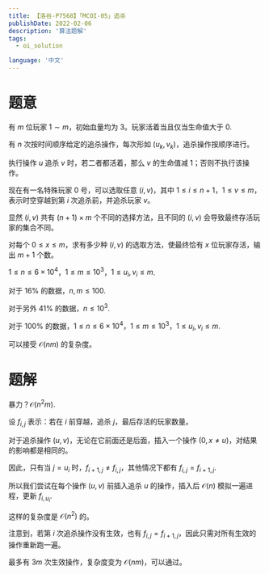 ```yaml
---
title: 【洛谷-P7568】「MCOI-05」追杀
publishDate: 2022-02-06
description: '算法题解'
tags:
  - oi_solution

language: '中文'
---
```


# 题意

有 $m$ 位玩家 $1\sim m$，初始血量均为 $3$。玩家活着当且仅当生命值大于 $0$.

有 $n$ 次按时间顺序给定的追杀操作，每次形如 $(u_k,v_k)$，追杀操作按顺序进行。

执行操作 $u$ 追杀 $v$ 时，若二者都活着，那么 $v$ 的生命值减 $1$；否则不执行该操作。

现在有一名特殊玩家 $0$ 号，可以选取任意 $(i,v)$，其中 $1\leq i\leq n+1$，$1\leq v\leq m$，表示时空穿越到第 $i$ 次追杀前，并追杀玩家 $v$。

显然 $(i,v)$ 共有 $(n+1)\times m$ 个不同的选择方法，且不同的 $(i,v)$ 会导致最终存活玩家的集合不同。

对每个 $0\leq x\leq m$，求有多少种 $(i,v)$ 的选取方法，使最终恰有 $x$ 位玩家存活，输出 $m+1$ 个数。

$1\leq n\le 6\times 10^4$，$1\leq m\leq 10^3$，$1\leq u_i,v_i\leq m$.

对于 $16\%$ 的数据，$n,m\leq 100$.

对于另外 $41\%$ 的数据，$n\leq 10^3$.

对于 $100\%$ 的数据，$1\leq n\leq 6\times 10^4$，$1\leq m\leq 10^3$，$1\leq u_i,v_i\leq m$.

可以接受 $\mathcal{O}(nm)$ 的复杂度。

# 题解

暴力？$\mathcal{O}(n^2m)$.



设 $f_{i,j}$ 表示：若在 $i$ 前穿越，追杀 $j$，最后存活的玩家数量。

对于追杀操作 $(u,v)$，无论在它前面还是后面，插入一个操作 $(0,x≠u)$，对结果的影响都是相同的。

因此，只有当 $j=u_i$ 时，$f_{i+1,j}≠f_{i,j}$，其他情况下都有 $f_{i,j}=f_{i+1,j}$.

所以我们尝试在每个操作 $(u,v)$ 前插入追杀 $u$ 的操作，插入后 $\mathcal{O}(n)$ 模拟一遍进程，更新 $f_{i,u_i}$.

这样的复杂度是 $\mathcal{O}(n^2)$ 的。



注意到，若第 $i$ 次追杀操作没有生效，也有 $f_{i,j}=f_{i+1,j}$，因此只需对所有生效的操作重新跑一遍。

最多有 $3⁢m$ 次生效操作，复杂度变为 $\mathcal{O}⁡(n⁢m)$，可以通过。

